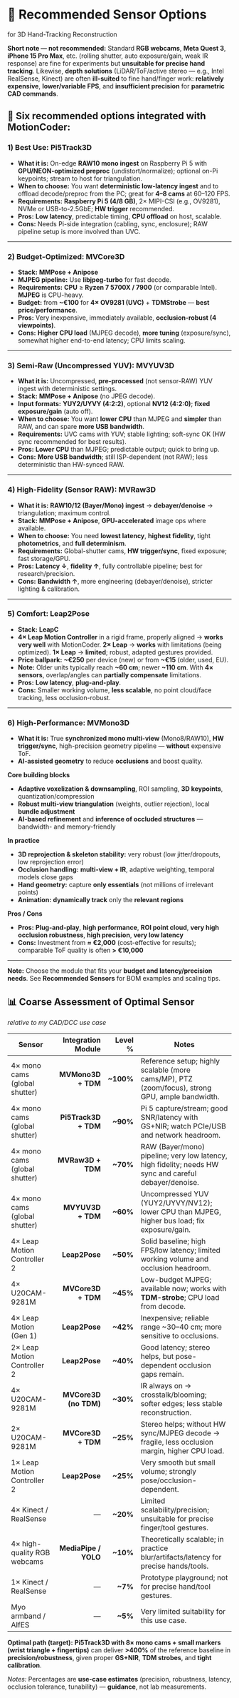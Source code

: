 # 🎥 Recommended Sensor Options

for 3D Hand-Tracking Reconstruction

**Short note — not recommended:** Standard **RGB webcams**, **Meta Quest 3**, **iPhone 15 Pro Max**, etc. (rolling shutter, auto exposure/gain, weak IR response) are fine for experiments but **unsuitable for precise hand tracking**. Likewise, **depth solutions** (LiDAR/ToF/active stereo — e.g., Intel RealSense, Kinect) are often **ill-suited** to fine hand/finger work: **relatively expensive**, **lower/variable FPS**, and **insufficient precision** for **parametric CAD commands**.

## 📍 Six recommended options integrated with MotionCoder:


### 1) **Best Use: Pi5Track3D**

* **What it is:** On-edge **RAW10 mono ingest** on Raspberry Pi 5 with **GPU/NEON-optimized preproc** (undistort/normalize); optional on-Pi keypoints; stream to host for triangulation.
* **When to choose:** You want **deterministic low-latency ingest** and to offload decode/preproc from the PC; great for **4–8 cams** at 60–120 FPS.
* **Requirements:** **Raspberry Pi 5 (4/8 GB)**, 2× MIPI-CSI (e.g., OV9281), NVMe or USB-to-2.5GbE; **HW trigger** recommended.
* **Pros:** **Low latency**, predictable timing, **CPU offload** on host, scalable.
* **Cons:** Needs Pi-side integration (cabling, sync, enclosure); RAW pipeline setup is more involved than UVC.

---

### 2) **Budget-Optimized: MVCore3D**

* **Stack:** **MMPose + Anipose**
* **MJPEG pipeline:** Use **libjpeg-turbo** for fast decode.
* **Requirements:** **CPU** ≥ **Ryzen 7 5700X / 7900** (or comparable Intel). **MJPEG** is CPU-heavy.
* **Budget:** from **~€100** for **4× OV9281 (UVC)** + **TDMStrobe** — **best price/performance**.
* **Pros:** Very inexpensive, immediately available, **occlusion-robust (4 viewpoints)**.
* **Cons:** **Higher CPU load** (MJPEG decode), **more tuning** (exposure/sync), somewhat higher end-to-end latency; CPU limits scaling.

---

### 3) **Semi-Raw (Uncompressed YUV): MVYUV3D**

* **What it is:** Uncompressed, **pre-processed** (not sensor-RAW) YUV ingest with deterministic settings.
* **Stack:** **MMPose + Anipose** (no JPEG decode).
* **Input formats:** **YUY2/UYVY (4:2:2)**, optional **NV12 (4:2:0)**; **fixed exposure/gain** (auto off).
* **When to choose:** You want **lower CPU** than MJPEG and **simpler** than RAW, and can spare **more USB bandwidth**.
* **Requirements:** UVC cams with YUV; stable lighting; soft-sync OK (HW sync recommended for best results).
* **Pros:** **Lower CPU** than MJPEG; predictable output; quick to bring up.
* **Cons:** **More USB bandwidth**; still ISP-dependent (not RAW); less deterministic than HW-synced RAW.

---

### 4) **High-Fidelity (Sensor RAW): MVRaw3D**

* **What it is:** **RAW10/12 (Bayer/Mono) ingest** → **debayer/denoise** → triangulation; maximum control.
* **Stack:** **MMPose + Anipose**, **GPU-accelerated** image ops where available.
* **When to choose:** You need **lowest latency**, **highest fidelity**, tight **photometrics**, and **full determinism**.
* **Requirements:** Global-shutter cams, **HW trigger/sync**, fixed exposure; fast storage/GPU.
* **Pros:** **Latency ↓**, **fidelity ↑**, fully controllable pipeline; best for research/precision.
* **Cons:** **Bandwidth ↑**, more engineering (debayer/denoise), stricter lighting & calibration.

---

### 5) **Comfort: Leap2Pose**

* **Stack:** **LeapC**
* **4× Leap Motion Controller** in a rigid frame, properly aligned → **works very well** with MotionCoder.
  **2× Leap** → **works** with limitations (being optimized).
  **1× Leap** → **limited**; robust, adapted gestures provided.
* **Price ballpark:** **~€250** per device (new) or from **~€15** (older, used, EU).
* **Note:** Older units typically reach **~60 cm**; newer **~110 cm**. With **4× sensors**, overlap/angles can **partially compensate** limitations.
* **Pros:** **Low latency**, **plug-and-play**.
* **Cons:** Smaller working volume, **less scalable**, no point cloud/face tracking, less occlusion-robust.

---

### 6) **High-Performance: MVMono3D**

* **What it is:** True **synchronized mono multi-view** (Mono8/RAW10), **HW trigger/sync**, high-precision geometry pipeline — **without** expensive ToF.
* **AI-assisted geometry** to reduce **occlusions** and boost quality.

**Core building blocks**

* **Adaptive voxelization & downsampling**, ROI sampling, **3D keypoints**, quantization/compression
* **Robust multi-view triangulation** (weights, outlier rejection), local **bundle adjustment**
* **AI-based refinement** and **inference of occluded structures** — bandwidth- and memory-friendly

**In practice**

* **3D reprojection & skeleton stability:** very robust (low jitter/dropouts, low reprojection error)
* **Occlusion handling:** **multi-view + IR**, adaptive weighting, temporal models close gaps
* **Hand geometry:** capture **only essentials** (not millions of irrelevant points)
* **Animation:** **dynamically track** only the **relevant regions**

**Pros / Cons**

* **Pros:** **Plug-and-play**, **high performance**, **ROI point cloud**, **very high occlusion robustness**, **high precision**, **very low latency**
* **Cons:** Investment from **≈ €2,000** (cost-effective for results); comparable ToF quality is often **> €10,000**

---

**Note:** Choose the module that fits your **budget and latency/precision needs**. See **Recommended Sensors** for BOM examples and scaling tips.




## 📊 **Coarse Assessment of Optimal Sensor**

*relative to my CAD/DCC use case*

| Sensor                        |    Integration Module |   Level % | Notes                                                                                                  |
| ----------------------------- | --------------------: | --------: | ------------------------------------------------------------------------------------------------------ |
| 4× mono cams (global shutter) |    **MVMono3D + TDM** | **~100%** | Reference setup; highly scalable (more cams/MP), PTZ (zoom/focus), strong GPU, ample bandwidth.        |
| 4× mono cams (global shutter) |  **Pi5Track3D + TDM** |  **~90%** | Pi 5 capture/stream; good SNR/latency with GS+NIR; watch PCIe/USB and network headroom.                |
| 4× mono cams (global shutter) |     **MVRaw3D + TDM** |  **~70%** | RAW (Bayer/mono) pipeline; very low latency, high fidelity; needs HW sync and careful debayer/denoise. |
| 4× mono cams (global shutter) |     **MVYUV3D + TDM** |  **~60%** | Uncompressed YUV (YUY2/UYVY/NV12); lower CPU than MJPEG, higher bus load; fix exposure/gain.           |
| 4× Leap Motion Controller 2   |         **Leap2Pose** |  **~50%** | Solid baseline; high FPS/low latency; limited working volume and occlusion headroom.                   |
| 4× U20CAM-9281M               |    **MVCore3D + TDM** |  **~45%** | Low-budget MJPEG; available now; works with **TDM-strobe**; CPU load from decode.                      |
| 4× Leap Motion (Gen 1)        |         **Leap2Pose** |  **~42%** | Inexpensive; reliable range ~30–40 cm; more sensitive to occlusions.                                   |
| 2× Leap Motion Controller 2   |         **Leap2Pose** |  **~40%** | Good latency; stereo helps, but pose-dependent occlusion gaps remain.                                  |
| 4× U20CAM-9281M               | **MVCore3D (no TDM)** |  **~30%** | IR always on → crosstalk/blooming; softer edges; less stable reconstruction.                           |
| 2× U20CAM-9281M               |    **MVCore3D + TDM** |  **~25%** | Stereo helps; without HW sync/MJPEG decode → fragile, less occlusion margin, higher CPU load.          |
| 1× Leap Motion Controller 2   |         **Leap2Pose** |  **~25%** | Very smooth but small volume; strongly pose/occlusion-dependent.                                       |
| 4× Kinect / RealSense         |                     — |  **~20%** | Limited scalability/precision; unsuitable for precise finger/tool gestures.                            |
| 4× high-quality RGB webcams   |  **MediaPipe / YOLO** |  **~10%** | Theoretically scalable; in practice blur/artifacts/latency for precise hands/tools.                    |
| 1× Kinect / RealSense         |                     — |   **~7%** | Prototype playground; not for precise hand/tool gestures.                                              |
| Myo armband / AIfES           |                     — |   **~5%** | Very limited suitability for this use case.                                                            |

**Optimal path (target):**
**Pi5Track3D with 8× mono cams + small markers (wrist triangle + fingertips)** can deliver **>400%** of the reference baseline in **precision/robustness**, given proper **GS+NIR**, **TDM strobes**, and **tight calibration**.

*Notes:* Percentages are **use-case estimates** (precision, robustness, latency, occlusion tolerance, tunability) — **guidance**, not lab measurements.




